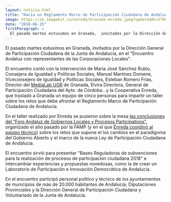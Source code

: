 ```yaml
---
layout: noticia.html
title: "Hacia un Reglamento Marco de Participación Ciudadana de Andalucía"
image: https://ik.imagekit.io/enreda/Granada-enreda.jpeg?updatedAt=1700214919597
date: "2018-06-25"
firstParagraph: >
  El pasado martes estuvimos en Granada,  invitados por la Dirección General de Participación Ciudadana de la Junta de Andalucía, en el "Encuentro Andaluz con representantes de las Corporaciones Locales".
---
```


El pasado martes estuvimos en Granada,  invitados por la Dirección General de Participación Ciudadana de la Junta de Andalucía, en el "Encuentro Andaluz con representantes de las Corporaciones Locales".

El encuentro contó con la intervención de María José Sánchez Rubio, Consejera de Igualdad y Políticas Sociales, Manuel Martínez Domene, Viceconsejero de Igualdad y Políticas Sociales, Esteban Romero Frías, Director del [MediaLab UGR](http://medialab.ugr.es/) de Granada, Elvira Directora, General de Participación Ciudadana del Ayto. de Córdoba...y la Cooperativa Enreda, que trasladó a Granada un equipo de cinco personas para impartir un taller sobre los retos que debe afrontar el Reglamento Marco de Participación Ciudadana de Andalucía.

En el taller realizado por Enreda se pusieron sobre la mesa [las conclusiones del "Foro Andaluz de Gobiernos Locales y Procesos Participativos"](http://foroandaluzgobiernoslocalesyprocesosparticipativos.es/recursos-participacion.html), organizado el año pasado por la FAMP (y en el que [Enreda coordinó al equipo técnico](http://blog.enreda.coop/enreda-participa-en-la-coordinacion-y-dinamizacion-del-foro-andaluz-de-gobiernos-locales-y-procesos-participativos/)) sobre los retos que supone el los cambios en el paradignma del Gobierno Abierto y el marco de la nueva Ley de Participación Ciudadana de Andalucía.

El encuentro sirvió para presentar "Bases Reguladoras de subvenciones para la realización de procesos de participación ciudadana 2018" e intercambiar experiencias y propuestas novedosas, como la de crear un Laboratorio de Participación e Innovación Democrática de Andalucía.

En el encuentro participó personal político y técnico de los ayuntamientos de municipios de más de 20.000 habitantes de Andalucía; Diputaciones Provinciales y la Dirección General de Participación Ciudadana y Voluntariado de la Junta de Andalucía.